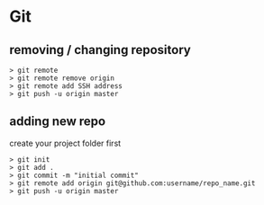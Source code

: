 # Git

## removing / changing repository
```
> git remote
> git remote remove origin
> git remote add SSH address
> git push -u origin master
```

## adding new repo
create your project folder first
```
> git init
> git add . 
> git commit -m "initial commit"
> git remote add origin git@github.com:username/repo_name.git
> git push -u origin master
```